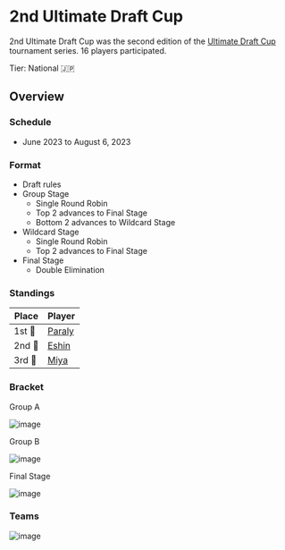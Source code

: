 # 2nd Ultimate Draft Cup

2nd Ultimate Draft Cup was the second edition of the [Ultimate Draft Cup](jpdraftmain.md) tournament series.
16 players participated.

Tier: National :jp:

## Overview

### Schedule
- June 2023 to August 6, 2023

### Format
- Draft rules
- Group Stage
    - Single Round Robin
    - Top 2 advances to Final Stage
    - Bottom 2 advances to Wildcard Stage
- Wildcard Stage
    - Single Round Robin
    - Top 2 advances to Final Stage
- Final Stage
    - Double Elimination

### Standings

|Place|Player|
|-|-|
|1st :1st_place_medal:| [Paraly](../../players/japanese/paraly.md) |
|2nd :2nd_place_medal:| [Eshin](../../players/japanese/eshin.md) |
|3rd :3rd_place_medal:| [Miya](../../players/japanese/miya.md) |

### Bracket

Group A

![image](https://github.com/inabikarilibrary/inalib/assets/110833255/a4051590-6996-45e6-880c-51d75fdc467d)

Group B

![image](https://github.com/inabikarilibrary/inalib/assets/110833255/1bf867fc-0e5e-410f-8975-5a1a973faa10)

Final Stage

![image](https://github.com/inabikarilibrary/inalib/assets/110833255/bb6372de-27b7-4b6f-9213-2903eb573594)

### Teams

![image](https://github.com/inabikarilibrary/inalib/assets/110833255/1799f347-3a90-4ca9-88fe-1673b8d2a51d)

